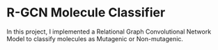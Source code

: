 # R-GCN Molecule Classifier
In this project, I implemented a Relational Graph Convolutional Network Model to classify molecules as Mutagenic or Non-mutagenic. 
